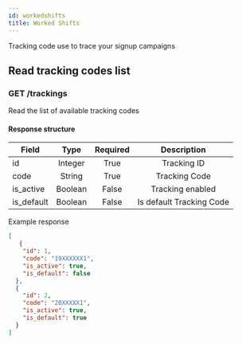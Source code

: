 ```yaml
---
id: workedshifts
title: Worked Shifts
---
```


Tracking code use to trace your signup campaigns

## Read tracking codes list

### GET /trackings

Read the list of available tracking codes

#### Response structure

| Field      |  Type   | Required |       Description        |
| ---------- | :-----: | :------: | :----------------------: |
| id         | Integer |   True   |       Tracking ID        |
| code       | String  |   True   |      Tracking Code       |
| is_active  | Boolean |  False   |     Tracking enabled     |
| is_default | Boolean |  False   | Is default Tracking Code |

Example response

```json
[
   {
    "id": 1,
    "code": "19XXXXXX1",
    "is_active": true,
    "is_default": false
  },
  {
    "id": 2,
    "code": "20XXXXX1",
    "is_active": true,
    "is_default": true
  }
]
```
